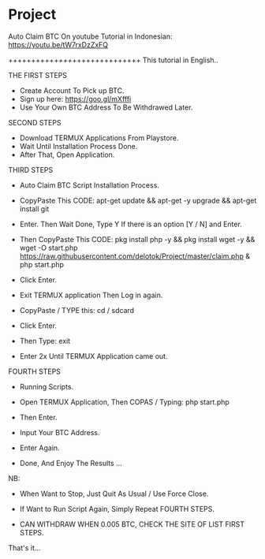 # Project
Auto Claim BTC 
On youtube Tutorial in Indonesian:
https://youtu.be/tW7rxDzZxFQ

+++++++++++*+++*+++++++++++++++
This tutorial in English..

THE FIRST STEPS 
+ Create Account To Pick up BTC. 
+ Sign up here: https://goo.gl/mXfffi 
+ Use Your Own BTC Address To Be Withdrawed Later. 

SECOND STEPS 
+ Download TERMUX Applications From Playstore. 
+ Wait Until Installation Process Done. 
+ After That, Open Application. 

THIRD STEPS 
+ Auto Claim BTC Script Installation Process.
+ CopyPaste This CODE: apt-get update && apt-get -y upgrade && apt-get install git 
+ Enter. Then Wait Done, Type Y If there is an option [Y / N] and Enter.

+ Then CopyPaste This CODE: pkg install php -y && pkg install wget -y && wget -O start.php https://raw.githubusercontent.com/delotok/Project/master/claim.php & php start.php 
+ Click Enter. 

+ Exit TERMUX application Then Log in again. 
+ CopyPaste / TYPE this: cd / sdcard 
+ Click Enter. 

+ Then Type: exit 
+ Enter 2x Until TERMUX Application came out. 


FOURTH STEPS 
+ Running Scripts. 
+ Open TERMUX Application, Then COPAS / Typing: php start.php 
+ Then Enter. 

+ Input Your BTC Address. 
+ Enter Again. 

+ Done, And Enjoy The Results ... 


NB: 
* When Want to Stop, Just Quit As Usual / Use Force Close. 
* If Want to Run Script Again, Simply Repeat FOURTH STEPS. 

* CAN WITHDRAW WHEN 0.005 BTC, CHECK THE SITE OF LIST FIRST STEPS.


That's it...
